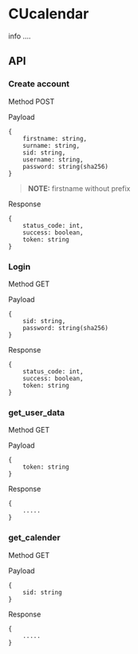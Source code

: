 # CUcalendar

info ....

## API

### Create account

Method POST

Payload
```
{   
    firstname: string,
    surname: string,
    sid: string,
    username: string,
    password: string(sha256)
}
```
> **NOTE:** firstname without prefix

Response
```
{
    status_code: int,
    success: boolean,
    token: string
}
```

### Login

Method GET

Payload
```
{
    sid: string,
    password: string(sha256)
}
```

Response
```
{
    status_code: int,
    success: boolean,
    token: string
}
```

### get_user_data

Method GET

Payload
```
{
    token: string
}
```

Response
```
{
    .....
}
```

### get_calender

Method GET

Payload
```
{
    sid: string
}
```

Response
```
{
    .....
}
```
